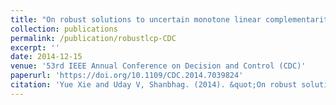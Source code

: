```yaml
---
title: "On robust solutions to uncertain monotone linear complementarity problems (LCPs) and their variants"
collection: publications
permalink: /publication/robustlcp-CDC
excerpt: ''
date: 2014-12-15
venue: '53rd IEEE Annual Conference on Decision and Control (CDC)'
paperurl: 'https://doi.org/10.1109/CDC.2014.7039824'
citation: 'Yue Xie and Uday V, Shanbhag. (2014). &quot;On robust solutions to uncertain monotone linear complementarity problems (LCPs) and their variants.&quot; <i>53rd IEEE Annual Conference on Decision and Control (CDC)</i>. Los Angeles, CA, 2014, pp. 2834-2839.'
---
```

